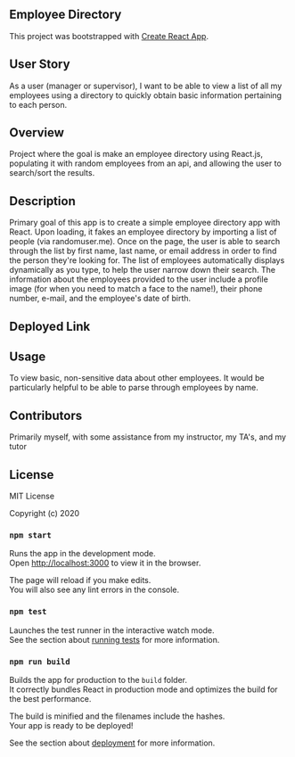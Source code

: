 ## Employee Directory

This project was bootstrapped with [Create React App](https://github.com/facebook/create-react-app).

## User Story
As a user (manager or supervisor), I want to be able to view a list of all my employees using a directory to quickly obtain basic information pertaining to each person.

## Overview
Project where the goal is make an employee directory using React.js, populating it with random employees from an api, and allowing the user to search/sort the results.

## Description
Primary goal of this app is to create a simple employee directory app with React. Upon loading, it fakes an employee directory by importing a list of people (via randomuser.me). Once on the page, the user is able to search through the list by first name, last name, or email address in order to find the person they're looking for. The list of employees automatically displays dynamically as you type, to help the user narrow down their search. The information about the employees provided to the user include a profile image (for when you need to match a face to the name!), their phone number, e-mail, and the employee's date of birth.

## Deployed Link


## Usage
To view basic, non-sensitive data about other employees. It would be particularly helpful to be able to parse through employees by name.

## Contributors
Primarily myself, with some assistance from my instructor, my TA's, and my tutor

## License
MIT License

Copyright (c) 2020

### `npm start`

Runs the app in the development mode.<br />
Open [http://localhost:3000](http://localhost:3000) to view it in the browser.

The page will reload if you make edits.<br />
You will also see any lint errors in the console.

### `npm test`

Launches the test runner in the interactive watch mode.<br />
See the section about [running tests](https://facebook.github.io/create-react-app/docs/running-tests) for more information.

### `npm run build`

Builds the app for production to the `build` folder.<br />
It correctly bundles React in production mode and optimizes the build for the best performance.

The build is minified and the filenames include the hashes.<br />
Your app is ready to be deployed!

See the section about [deployment](https://facebook.github.io/create-react-app/docs/deployment) for more information.

